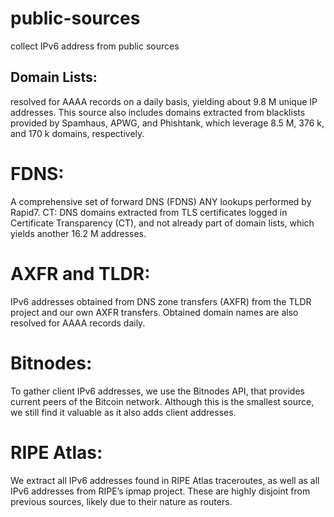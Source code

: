 # public-sources
collect IPv6 address from public sources

## Domain Lists: 
resolved for AAAA records on a daily basis, yielding about 9.8 M unique IP addresses. This source also includes domains extracted from blacklists provided by Spamhaus, APWG, and Phishtank, which leverage 8.5 M, 376 k, and 170 k domains, respectively.

# FDNS: 
A comprehensive set of forward DNS (FDNS) ANY lookups performed by Rapid7. CT: DNS domains extracted from TLS certificates logged in
Certificate Transparency (CT), and not already part of domain lists, which yields another 16.2 M addresses.

# AXFR and TLDR: 
IPv6 addresses obtained from DNS zone transfers (AXFR) from the TLDR project and our own AXFR transfers. Obtained domain names are also resolved for AAAA
records daily.

# Bitnodes: 
To gather client IPv6 addresses, we use the Bitnodes API, that provides current peers of the Bitcoin network. Although this is the smallest source, we still find it valuable as it also adds client addresses.

# RIPE Atlas: 
We extract all IPv6 addresses found in RIPE Atlas traceroutes, as well as all IPv6 addresses from RIPE’s ipmap project. These are highly disjoint from previous sources, likely due to their nature as routers.
